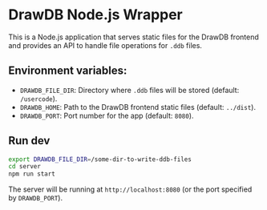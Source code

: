 # DrawDB Node.js Wrapper

This is a Node.js application that serves static files for the DrawDB frontend and provides an API to handle file operations for `.ddb` files.

## Environment variables:
- `DRAWDB_FILE_DIR`: Directory where `.ddb` files will be stored (default: `/usercode`).
- `DRAWDB_HOME`: Path to the DrawDB frontend static files (default: `../dist`).
- `DRAWDB_PORT`: Port number for the app (default: `8080`).

## Run dev
```bash
export DRAWDB_FILE_DIR=/some-dir-to-write-ddb-files
cd server
npm run start
```

The server will be running at `http://localhost:8080` (or the port specified by `DRAWDB_PORT`).
